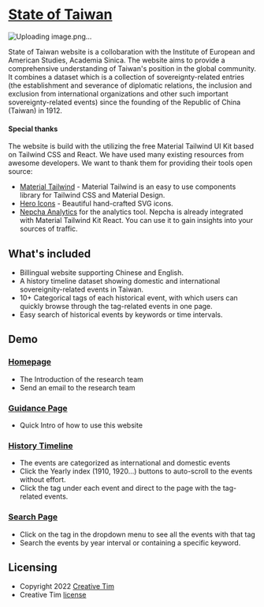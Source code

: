 # [State of Taiwan](https://stateoftaiwan.ea.sinica.edu.tw/home)

![Uploading image.png…]()

State of Taiwan website is a collobaration with the Institute of European and American Studies, Academia Sinica.
The website aims to provide a comprehensive understanding of Taiwan's position in the global community.
It combines a dataset which is a collection of sovereignty-related entries (the establishment and severance of diplomatic relations, the inclusion and exclusion from international organizations and other such important sovereignty-related events) since the founding of the Republic of China (Taiwan) in 1912.


#### Special thanks

The website is build with the utilizing the free Material Tailwind UI Kit based on Tailwind CSS and React.
We have used many existing resources from awesome developers. We want to thank them for providing their tools open source:

- [Material Tailwind](https://material-tailwind.com/) - Material Tailwind is an easy to use components library for Tailwind CSS and Material Design.
- [Hero Icons](https://heroicons.com/) - Beautiful hand-crafted SVG icons.
- [Nepcha Analytics](https://nepcha.com?ref=readme) for the analytics tool. Nepcha is already integrated with Material Tailwind Kit React. You can use it to gain insights into your sources of traffic.

## What's included
- Billingual website supporting Chinese and English.
- A history timeline dataset showing domestic and international sovereignity-related events in Taiwan.
- 10+ Categorical tags of each historical event, with which users can quickly browse through the tag-related events in one page.
- Easy search of historical events by keywords or time intervals.

## Demo

### [Homepage](https://stateoftaiwan.ea.sinica.edu.tw/home)
- The Introduction of the research team
- Send an email to the research team 

### [Guidance Page](https://stateoftaiwan.ea.sinica.edu.tw/guide)
- Quick Intro of how to use this website

### [History Timeline](https://stateoftaiwan.ea.sinica.edu.tw/timeline)
- The events are categorized as international and domestic events
- Click the Yearly index (1910, 1920...) buttons to auto-scroll to the events without effort.
- Click the tag under each event and direct to the page with the tag-related events.

### [Search Page](https://stateoftaiwan.ea.sinica.edu.tw/search)
- Click on the tag in the dropdown menu to see all the events with that tag
- Search the events by year interval or containing a specific keyword.

## Licensing

- Copyright 2022 [Creative Tim](https://www.creative-tim.com?ref=readme-mtkr)
- Creative Tim [license](https://www.creative-tim.com/license?ref=readme-mtkr)
